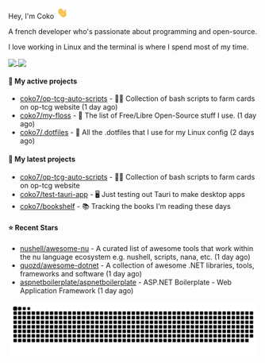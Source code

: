 Hey, I'm Coko <img src="./images/hi.gif" width="25" />

A french developer who's passionate about programming and open-source.

I love working in Linux and the terminal is where I spend most of my time.

<a href="https://github.com/anuraghazra/github-readme-stats">
  <img height=200 align="center" src="https://github-readme-stats.vercel.app/api/top-langs?username=coko7&layout=donut&theme=transparent" />
</a>
<a href="https://github.com/anuraghazra/convoychat">
  <img height=200 align="center" src="https://github-readme-stats.vercel.app/api?username=coko7&show_icons=true&theme=transparent" />
</a>

#### 👷 My active projects

- [coko7/op-tcg-auto-scripts](https://github.com/coko7/op-tcg-auto-scripts) - 🏴‍☠️ Collection of bash scripts to farm cards on op-tcg website (1 day ago)
- [coko7/my-floss](https://github.com/coko7/my-floss) - 🐧 The list of Free/Libre Open-Source stuff I use. (1 day ago)
- [coko7/.dotfiles](https://github.com/coko7/.dotfiles) - 🔧 All the .dotfiles that I use for my Linux config (2 days ago)

#### 🌱 My latest projects

- [coko7/op-tcg-auto-scripts](https://github.com/coko7/op-tcg-auto-scripts) - 🏴‍☠️ Collection of bash scripts to farm cards on op-tcg website
- [coko7/test-tauri-app](https://github.com/coko7/test-tauri-app) - 🖥️ Just testing out Tauri to make desktop apps
- [coko7/bookshelf](https://github.com/coko7/bookshelf) - 📚 Tracking the books I&#39;m reading these days 

#### ⭐ Recent Stars

- [nushell/awesome-nu](https://github.com/nushell/awesome-nu) - A curated list of awesome tools that work within the nu language ecosystem e.g. nushell, scripts, nana, etc. (1 day ago)
- [quozd/awesome-dotnet](https://github.com/quozd/awesome-dotnet) - A collection of awesome .NET libraries, tools, frameworks and software (1 day ago)
- [aspnetboilerplate/aspnetboilerplate](https://github.com/aspnetboilerplate/aspnetboilerplate) - ASP.NET Boilerplate - Web Application Framework (1 day ago)

<picture>
  <source media="(prefers-color-scheme: dark)"  srcset="https://raw.githubusercontent.com/Coko7/Coko7/snake/github-contribution-grid-snake-dark.svg">
  <source media="(prefers-color-scheme: light)" srcset="https://raw.githubusercontent.com/Coko7/Coko7/snake/github-contribution-grid-snake-light.svg">
  <img align="center" alt="GitHub Contribution Snake" src="https://raw.githubusercontent.com/Coko7/Coko7/snake/github-contribution-grid-snake-light.svg">
</picture>
